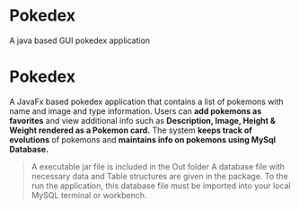 # Pokedex
A java based GUI pokedex application 


# Pokedex
A JavaFx based pokedex application that contains a list of pokemons with name and image and type information.
Users can **add pokemons as favorites** and view additional info such as **Description, Image, Height & Weight rendered as a Pokemon card.**
The system **keeps track of evolutions** of pokemons and  **maintains info on pokemons using MySql Database.**
> A executable jar file is included in the Out folder 
> A database file with necessary data and Table structures are given in the package. To the run the application, this database file must be imported into your local MySQL terminal or workbench. 

